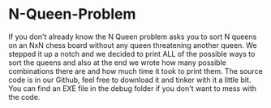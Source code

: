 # N-Queen-Problem
If you don't already know the N Queen problem asks you to sort N queens on an NxN chess board without any queen threatening another queen. We stepped it up a notch and we decided to print ALL of the possible ways to sort the queens and also at the end we wrote how many possible combinations there are and how much time it took to print them. The source code is in our Github, feel free to download it and tinker with it a little bit.
You can find an EXE file in the debug folder if you don't want to mess with the code.
